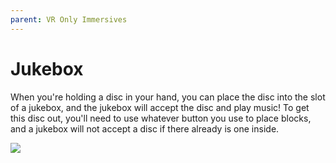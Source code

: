 ```yaml
---
parent: VR Only Immersives
---
```


# Jukebox

When you're holding a disc in your hand, you can place the disc into the slot of a jukebox, and the jukebox will accept the disc and play music! To get this disc out, you'll need to use whatever button you use to place blocks, and a jukebox will not accept a disc if there already is one inside.

![](https://github.com/hammy3502/immersive-mc/raw/1.16.x/wiki/gif/ImmersiveMC%20Jukebox%20VR.gif)